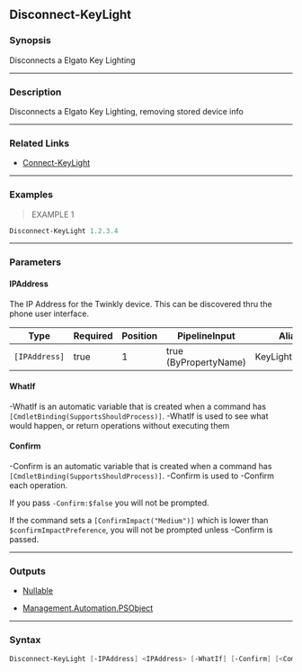Disconnect-KeyLight
-------------------

### Synopsis
Disconnects a Elgato Key Lighting

---

### Description

Disconnects a Elgato Key Lighting, removing stored device info

---

### Related Links
* [Connect-KeyLight](Connect-KeyLight.md)

---

### Examples
> EXAMPLE 1

```PowerShell
Disconnect-KeyLight 1.2.3.4
```

---

### Parameters
#### **IPAddress**
The IP Address for the Twinkly device.  This can be discovered thru the phone user interface.

|Type         |Required|Position|PipelineInput        |Aliases          |
|-------------|--------|--------|---------------------|-----------------|
|`[IPAddress]`|true    |1       |true (ByPropertyName)|KeyLightIPAddress|

#### **WhatIf**
-WhatIf is an automatic variable that is created when a command has ```[CmdletBinding(SupportsShouldProcess)]```.
-WhatIf is used to see what would happen, or return operations without executing them
#### **Confirm**
-Confirm is an automatic variable that is created when a command has ```[CmdletBinding(SupportsShouldProcess)]```.
-Confirm is used to -Confirm each operation.

If you pass ```-Confirm:$false``` you will not be prompted.

If the command sets a ```[ConfirmImpact("Medium")]``` which is lower than ```$confirmImpactPreference```, you will not be prompted unless -Confirm is passed.

---

### Outputs
* [Nullable](https://learn.microsoft.com/en-us/dotnet/api/System.Nullable)

* [Management.Automation.PSObject](https://learn.microsoft.com/en-us/dotnet/api/System.Management.Automation.PSObject)

---

### Syntax
```PowerShell
Disconnect-KeyLight [-IPAddress] <IPAddress> [-WhatIf] [-Confirm] [<CommonParameters>]
```
